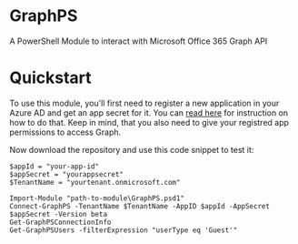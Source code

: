 # GraphPS
A PowerShell Module to interact with Microsoft Office 365 Graph API

# Quickstart
To use this module, you'll first need to register a new application in your Azure AD and get an app secret for it.
You can [read here](https://docs.microsoft.com/en-us/azure/active-directory/develop/quickstart-register-app) for instruction on how to do that.
Keep in mind, that you also need to give your registred app permissions to access Graph.

Now download the repository and use this code snippet to test it:
```
$appId = "your-app-id"
$appSecret = "yourappsecret"
$TenantName = "yourtenant.onmicrosoft.com"

Import-Module "path-to-module\GraphPS.psd1"
Connect-GraphPS -TenantName $TenantName -AppID $appId -AppSecret $appSecret -Version beta
Get-GraphPSConnectionInfo
Get-GraphPSUsers -filterExpression "userType eq 'Guest'"
```